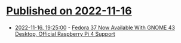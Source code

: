 # [Published on 2022-11-16](index.md)

* [2022-11-16, 19:25:00](https://linux.slashdot.org/story/22/11/16/1744258/fedora-37-now-available-with-gnome-43-desktop-official-raspberry-pi-4-support?utm_source=rss1.0mainlinkanon&utm_medium=feed) - [Fedora 37 Now Available With GNOME 43 Desktop, Official Raspberry Pi 4 Support](https://linux.slashdot.org/story/22/11/16/1744258/fedora-37-now-available-with-gnome-43-desktop-official-raspberry-pi-4-support?utm_source=rss1.0mainlinkanon&utm_medium=feed)
